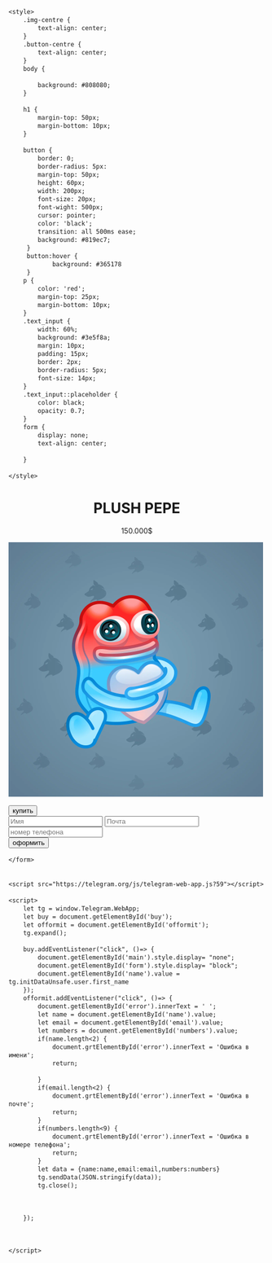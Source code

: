 <!DOCTYPE html>
<html lang="en">
<head>
    <meta charset="UTF-8">
    <title>Mini App</title>

    <style>
        .img-centre {
            text-align: center;
        }
        .button-centre {
            text-align: center;
        }
        body {

            background: #808080;
        }

        h1 {
            margin-top: 50px;
            margin-bottom: 10px;
        }

        button {
            border: 0;
            border-radius: 5px:
            margin-top: 50px;
            height: 60px;
            width: 200px;
            font-size: 20px;
            font-wight: 500px;
            cursor: pointer;
            color: 'black';
            transition: all 500ms ease;
            background: #819ec7;
         }
         button:hover {
                background: #365178
         }
        p {
            color: 'red';
            margin-top: 25px;
            margin-bottom: 10px;
        }
        .text_input {
            width: 60%;
            background: #3e5f8a;
            margin: 10px;
            padding: 15px;
            border: 2px;
            border-radius: 5px;
            font-size: 14px;
        }
        .text_input::placeholder {
            color: black;
            opacity: 0.7;
        }
        form {
            display: none;
            text-align: center;

        }

    </style>
</head>
<body>
    <div id="main">
        <h1 align="center">PLUSH PEPE</h1>
        <p align="center">150.000$</p>
        <div class="img-centre"> <img src="Pepe.png"> </div>
        <p>              </p>
        <div class="button-centre"> <button id ="buy">купить</button> </div>
    </div>
    <form id="form">
        <input class="text_input" type="text" placeholder="Имя" id="name">
        <input class = 'text_input' type="text" placeholder="Почта" id="mail">
        <input class="text_input" type="text" placeholder="номер телефона" id="number_phone">
        <div id="error"></div>
         <div class="button-centre"> <button id ="offormit">оформить</button> </div>

    </form>


    <script src="https://telegram.org/js/telegram-web-app.js?59"></script>

    <script>
        let tg = window.Telegram.WebApp;
        let buy = document.getElementById('buy');
        let offormit = document.getElementById('offormit');
        tg.expand();

        buy.addEventListener("click", ()=> {
            document.getElementById('main').style.display= "none";
            document.getElementById('form').style.display= "block";
            document.getElementById('name').value = tg.initDataUnsafe.user.first_name
        });
        offormit.addEventListener("click", ()=> {
            document.getElementById('error').innerText = ' ';
            let name = document.getElementById('name').value;
            let email = document.getElementById('email').value;
            let numbers = document.getElementById('numbers').value;
            if(name.length<2) {
                document.grtElementById('error').innerText = 'Ошибка в имени';
                return;

            }
            if(email.length<2) {
                document.grtElementById('error').innerText = 'Ошибка в почте';
                return;
            }
            if(numbers.length<9) {
                document.grtElementById('error').innerText = 'Ошибка в номере телефона';
                return;
            }
            let data = {name:name,email:email,numbers:numbers}
            tg.sendData(JSON.stringify(data));
            tg.close();



        });



    </script>
</body>
</html>
